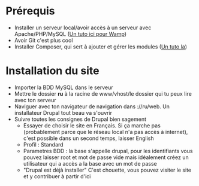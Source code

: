 # Prérequis
- Installer un serveur local/avoir accès à un serveur avec Apache/PHP/MySQL ([Un tuto ici pour Wamp](https://duvien.com/blog/setting-local-development-server-wamp-windows-10))
- Avoir Git c'est plus cool
- Installer Composer, qui sert à ajouter et gérer les modules ([Un tuto la](https://duvien.com/blog/setting-wamp-composer-and-git-windows-10))

# Installation du site
- Importer la BDD MySQL dans le serveur
- Mettre le dossier **ru** à la racine de www/vhost/le dossier qui tu peux lire avec ton serveur
- Naviguer avec ton navigateur de navigation dans ://ru/web. Un installateur Drupal tout beau va s'ouvrir
- Suivre toutes les consignes de Drupal bien sagement
	- Essayer de choisir le site en Français. Si ça marche pas (probablement parce que le réseau local n'a pas accès à internet), c'est possible dans un second temps, laisser English
	- Profil : Standard
	- Parametres BDD : la base s'appelle drupal, pour les identifiants vous pouvez laisser root et mot de passe vide mais idéalement créez un utilisateur qui a accès a la base avec un mot de passe
	- "Drupal est déjà installer" C'est chouette, vous pouvez visiter le site et y contribuer à partir d'ici
